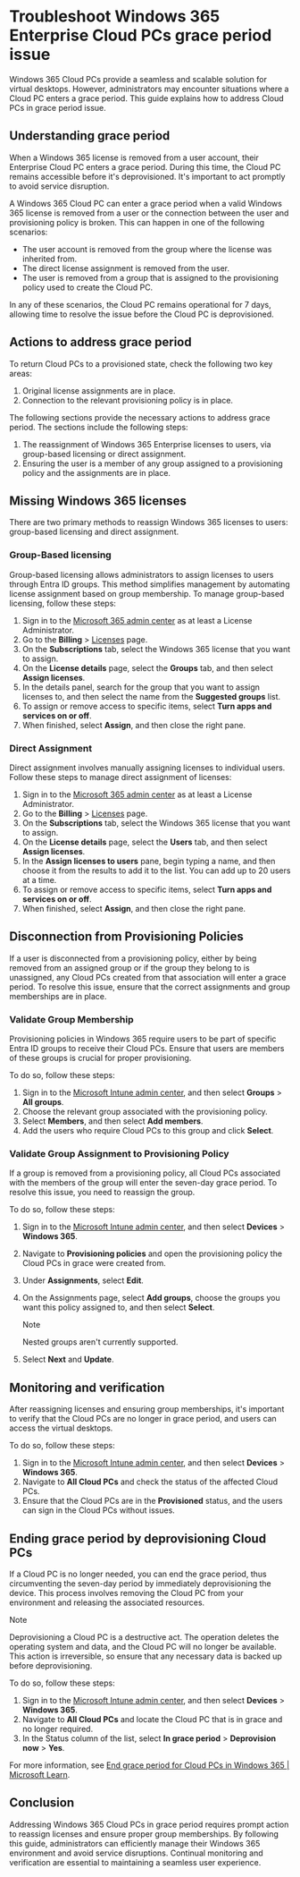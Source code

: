 # Troubleshoot Windows 365 Enterprise Cloud PCs grace period issue

Windows 365 Cloud PCs provide a seamless and scalable solution for virtual desktops. However, administrators may encounter situations where a Cloud PC enters a grace period. This guide explains how to address Cloud PCs in grace period issue.

## Understanding grace period

When a Windows 365 license is removed from a user account, their Enterprise Cloud PC enters a grace period. During this time, the Cloud PC remains accessible before it's deprovisioned. It's important to act promptly to avoid service disruption.

A Windows 365 Cloud PC can enter a grace period when a valid Windows 365 license is removed from a user or the connection between the user and provisioning policy is broken. This can happen in one of the following scenarios:

- The user account is removed from the group where the license was inherited from.
- The direct license assignment is removed from the user.
- The user is removed from a group that is assigned to the provisioning policy used to create the Cloud PC.

In any of these scenarios, the Cloud PC remains operational for 7 days, allowing time to resolve the issue before the Cloud PC is deprovisioned.

## Actions to address grace period

To return Cloud PCs to a provisioned state, check the following two key areas:

1. Original license assignments are in place.
2. Connection to the relevant provisioning policy is in place.

The following sections provide the necessary actions to address grace period. The sections include the following steps:

1. The reassignment of Windows 365 Enterprise licenses to users, via group-based licensing or direct assignment.
2. Ensuring the user is a member of any group assigned to a provisioning policy and the assignments are in place.

## Missing Windows 365 licenses

There are two primary methods to reassign Windows 365 licenses to users: group-based licensing and direct assignment.

### Group-Based licensing

Group-based licensing allows administrators to assign licenses to users through Entra ID groups. This method simplifies management by automating license assignment based on group membership. To manage group-based licensing, follow these steps:

1. Sign in to the [Microsoft 365 admin center](https://go.microsoft.com/fwlink/p/?linkid=2024339) as at least a License Administrator.
2. Go to the **Billing** > [Licenses](https://go.microsoft.com/fwlink/p/?linkid=842264) page.
3. On the **Subscriptions** tab, select the Windows 365 license that you want to assign.
4. On the **License details** page, select the **Groups** tab, and then select **Assign licenses**.
5. In the details panel, search for the group that you want to assign licenses to, and then select the name from the **Suggested groups** list.
6. To assign or remove access to specific items, select **Turn apps and services on or off**.
7. When finished, select **Assign**, and then close the right pane.

### Direct Assignment

Direct assignment involves manually assigning licenses to individual users. Follow these steps to manage direct assignment of licenses:

1. Sign in to the [Microsoft 365 admin center](https://go.microsoft.com/fwlink/p/?linkid=2024339) as at least a License Administrator.
2. Go to the **Billing** > [Licenses](https://go.microsoft.com/fwlink/p/?linkid=842264) page.
3. On the **Subscriptions** tab, select the Windows 365 license that you want to assign.
4. On the **License details** page, select the **Users** tab, and then select **Assign licenses**.
5. In the **Assign licenses to users** pane, begin typing a name, and then choose it from the results to add it to the list. You can add up to 20 users at a time.
6. To assign or remove access to specific items, select **Turn apps and services on or off**.
7. When finished, select **Assign**, and then close the right pane.

## Disconnection from Provisioning Policies

If a user is disconnected from a provisioning policy, either by being removed from an assigned group or if the group they belong to is unassigned, any Cloud PCs created from that association will enter a grace period. To resolve this issue, ensure that the correct assignments and group memberships are in place.

### Validate Group Membership

Provisioning policies in Windows 365 require users to be part of specific Entra ID groups to receive their Cloud PCs. Ensure that users are members of these groups is crucial for proper provisioning.

To do so, follow these steps:

1. Sign in to the [Microsoft Intune admin center](https://go.microsoft.com/fwlink/?linkid=2109431), and then select **Groups** > **All groups**.
2. Choose the relevant group associated with the provisioning policy.
3. Select **Members**, and then select **Add members**.
4. Add the users who require Cloud PCs to this group and click **Select**.

### Validate Group Assignment to Provisioning Policy

If a group is removed from a provisioning policy, all Cloud PCs associated with the members of the group will enter the seven-day grace period. To resolve this issue, you need to reassign the group.

To do so, follow these steps:

1. Sign in to the [Microsoft Intune admin center](https://go.microsoft.com/fwlink/?linkid=2109431), and then select **Devices** > **Windows 365**.
2. Navigate to **Provisioning policies** and open the provisioning policy the Cloud PCs in grace were created from.
3. Under **Assignments**, select **Edit**.
4. On the Assignments page, select **Add groups**, choose the groups you want this policy assigned to, and then select **Select**.

   > [!NOTE]
   > Nested groups aren't currently supported.

5. Select **Next** and **Update**.

## Monitoring and verification

After reassigning licenses and ensuring group memberships, it's important to verify that the Cloud PCs are no longer in grace period, and users can access the virtual desktops.

To do so, follow these steps:

1. Sign in to the [Microsoft Intune admin center](https://go.microsoft.com/fwlink/?linkid=2109431), and then select **Devices** > **Windows 365**.
2. Navigate to **All Cloud PCs** and check the status of the affected Cloud PCs.
3. Ensure that the Cloud PCs are in the **Provisioned** status, and the users can sign in the Cloud PCs without issues.

## Ending grace period by deprovisioning Cloud PCs

If a Cloud PC is no longer needed, you can end the grace period, thus circumventing the seven-day period by immediately deprovisioning the device. This process involves removing the Cloud PC from your environment and releasing the associated resources.

> [!NOTE]
> Deprovisioning a Cloud PC is a destructive act. The operation deletes the operating system and data, and the Cloud PC will no longer be available. This action is irreversible, so ensure that any necessary data is backed up before deprovisioning.

To do so, follow these steps:

1. Sign in to the [Microsoft Intune admin center](https://go.microsoft.com/fwlink/?linkid=2109431), and then select **Devices** > **Windows 365**.
2. Navigate to **All Cloud PCs** and locate the Cloud PC that is in grace and no longer required.
3. In the Status column of the list, select **In grace period** > **Deprovision now** > **Yes**.

For more information, see [End grace period for Cloud PCs in Windows 365 | Microsoft Learn](/windows-365/enterprise/end-grace-period).

## Conclusion

Addressing Windows 365 Cloud PCs in grace period requires prompt action to reassign licenses and ensure proper group memberships. By following this guide, administrators can efficiently manage their Windows 365 environment and avoid service disruptions. Continual monitoring and verification are essential to maintaining a seamless user experience.
